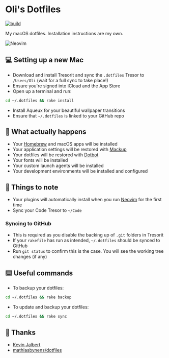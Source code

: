 # Oli's Dotfiles

[![build](https://github.com/olimorris/dotfiles/actions/workflows/build.yml/badge.svg)](https://github.com/olimorris/dotfiles/actions/workflows/build.yml)

My macOS dotfiles. Installation instructions are my own.

<img src="https://user-images.githubusercontent.com/9512444/179064575-7685d30c-6295-4ea1-9b29-cc0b9a6cb092.png" alt="Neovim">

## :computer: Setting up a new Mac

* Download and install Tresorit and sync the `.dotfiles` Tresor to `/Users/Oli` (wait for a full sync to take place!)
* Ensure you're signed into iCloud and the App Store
* Open up a terminal and run:
```bash
cd ~/.dotfiles && rake install
```
* Install Aqueux for your beautiful wallpaper transitions
* Ensure that `~/.dotfiles` is linked to your GitHub repo

## :wrench: What actually happens

* Your [Homebrew](https://brew.sh) and macOS apps will be installed
* Your application settings will be restored with [Mackup](https://github.com/lra/mackup)
* Your dotfiles will be restored with [Dotbot](https://github.com/anishathalye/dotbot)
* Your fonts will be installed
* Your custom launch agents will be installed
* Your development environments will be installed and configured

## :page_facing_up: Things to note

* Your plugins will automatically install when you run [Neovim](https://github.com/neovim/neovim) for the first time
* Sync your Code Tresor to `~/Code`

### Syncing to GitHub

* This is required as you disable the backing up of `.git` folders in Tresorit
* If your `rakefile` has run as intended, `~/.dotfiles` should be synced to GitHub
* Run `git status` to confirm this is the case. You will see the working tree changes (if any)

## :keyboard: Useful commands

* To backup your dotfiles:
```bash
cd ~/.dotfiles && rake backup
```
* To update and backup your dotfiles:
```bash
cd ~/.dotfiles && rake sync
```

## :clap: Thanks

* [Kevin Jalbert](https://kevinjalbert.com/synchronizing-my-dotfiles)
* [mathiasbynens/dotfiles](https://github.com/mathiasbynens/dotfiles)
